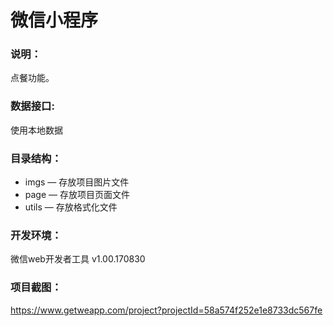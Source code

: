 # 微信小程序

### 说明：

点餐功能。

### 数据接口:

使用本地数据

### 目录结构：

- imgs — 存放项目图片文件
- page — 存放项目页面文件
- utils — 存放格式化文件

### 开发环境：

微信web开发者工具 v1.00.170830

### 项目截图：

https://www.getweapp.com/project?projectId=58a574f252e1e8733dc567fe
